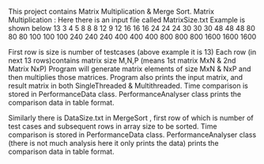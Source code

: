 This project contains Matrix Multiplication & Merge Sort.
Matrix Multiplication : Here there is an input file called MatrixSize.txt Example is shown below
13
3 4 5
8 8 8
12 9 12
16 16 16
24 24 24
30 30 30
48 48 48
80 80 80
100 100 100
240 240 240
400 400 400
800 800 800
1600 1600 1600

First row is size is number of testcases (above example  it is 13)
Each row (in next 13 rows)contains matrix size M,N,P (means 1st matrix MxN & 2nd Matrix NxP)
Program will generate matrix elements of size MxN & NxP and then multiplies those matrices. 
Program also prints the input matrix, and result matrix in both SingleThreaded & Multithreaded.
Time comparison is stored in PerformanceData class.
PerformanceAnalyser class prints the comparison data in table format.

Similarly there is DataSize.txt in MergeSort , first row of which is number of test cases  and subsequent rows in array size to be sorted.
Time comparison is stored in PerformanceData class.
PerformanceAnalyser class (there is not much analysis here it only prints the data) prints the comparison data in table format.
